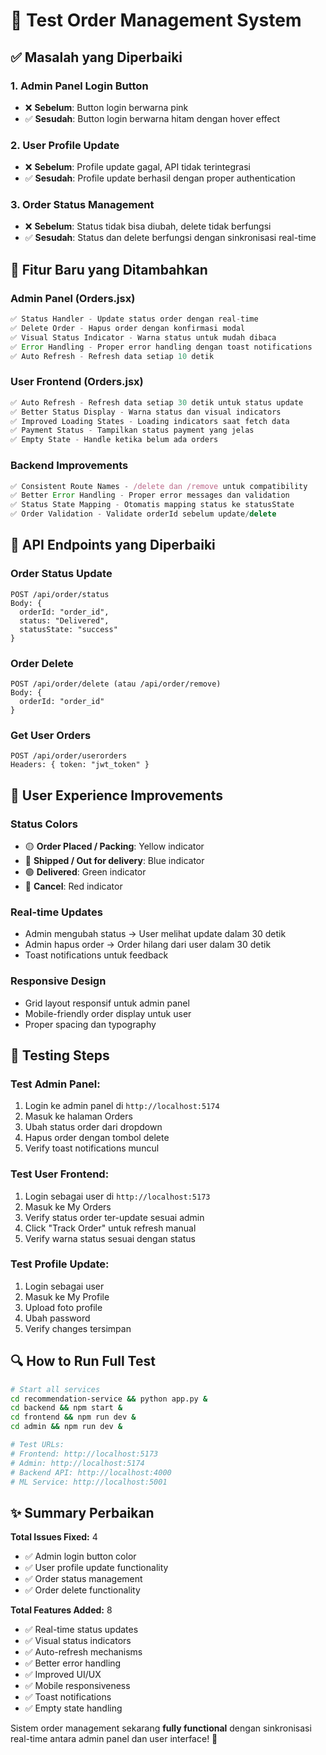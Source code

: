 # 🧪 Test Order Management System

## ✅ Masalah yang Diperbaiki

### 1. **Admin Panel Login Button**
- ❌ **Sebelum**: Button login berwarna pink
- ✅ **Sesudah**: Button login berwarna hitam dengan hover effect

### 2. **User Profile Update**
- ❌ **Sebelum**: Profile update gagal, API tidak terintegrasi
- ✅ **Sesudah**: Profile update berhasil dengan proper authentication

### 3. **Order Status Management**
- ❌ **Sebelum**: Status tidak bisa diubah, delete tidak berfungsi
- ✅ **Sesudah**: Status dan delete berfungsi dengan sinkronisasi real-time

## 🚀 Fitur Baru yang Ditambahkan

### **Admin Panel (Orders.jsx)**
```javascript
✅ Status Handler - Update status order dengan real-time
✅ Delete Order - Hapus order dengan konfirmasi modal
✅ Visual Status Indicator - Warna status untuk mudah dibaca
✅ Error Handling - Proper error handling dengan toast notifications
✅ Auto Refresh - Refresh data setiap 10 detik
```

### **User Frontend (Orders.jsx)**
```javascript
✅ Auto Refresh - Refresh data setiap 30 detik untuk status update
✅ Better Status Display - Warna status dan visual indicators
✅ Improved Loading States - Loading indicators saat fetch data
✅ Payment Status - Tampilkan status payment yang jelas
✅ Empty State - Handle ketika belum ada orders
```

### **Backend Improvements**
```javascript
✅ Consistent Route Names - /delete dan /remove untuk compatibility
✅ Better Error Handling - Proper error messages dan validation
✅ Status State Mapping - Otomatis mapping status ke statusState
✅ Order Validation - Validate orderId sebelum update/delete
```

## 🔧 API Endpoints yang Diperbaiki

### **Order Status Update**
```
POST /api/order/status
Body: {
  orderId: "order_id",
  status: "Delivered",
  statusState: "success"
}
```

### **Order Delete**
```
POST /api/order/delete (atau /api/order/remove)
Body: {
  orderId: "order_id"
}
```

### **Get User Orders**
```
POST /api/order/userorders
Headers: { token: "jwt_token" }
```

## 📱 User Experience Improvements

### **Status Colors**
- 🟡 **Order Placed / Packing**: Yellow indicator
- 🔵 **Shipped / Out for delivery**: Blue indicator  
- 🟢 **Delivered**: Green indicator
- 🔴 **Cancel**: Red indicator

### **Real-time Updates**
- Admin mengubah status → User melihat update dalam 30 detik
- Admin hapus order → Order hilang dari user dalam 30 detik
- Toast notifications untuk feedback

### **Responsive Design**
- Grid layout responsif untuk admin panel
- Mobile-friendly order display untuk user
- Proper spacing dan typography

## 🧪 Testing Steps

### **Test Admin Panel:**
1. Login ke admin panel di `http://localhost:5174`
2. Masuk ke halaman Orders
3. Ubah status order dari dropdown
4. Hapus order dengan tombol delete
5. Verify toast notifications muncul

### **Test User Frontend:**
1. Login sebagai user di `http://localhost:5173`
2. Masuk ke My Orders
3. Verify status order ter-update sesuai admin
4. Click "Track Order" untuk refresh manual
5. Verify warna status sesuai dengan status

### **Test Profile Update:**
1. Login sebagai user
2. Masuk ke My Profile
3. Upload foto profile
4. Ubah password
5. Verify changes tersimpan

## 🔍 How to Run Full Test

```bash
# Start all services
cd recommendation-service && python app.py &
cd backend && npm start &
cd frontend && npm run dev &
cd admin && npm run dev &

# Test URLs:
# Frontend: http://localhost:5173
# Admin: http://localhost:5174
# Backend API: http://localhost:4000
# ML Service: http://localhost:5001
```

## ✨ Summary Perbaikan

**Total Issues Fixed:** 4
- ✅ Admin login button color
- ✅ User profile update functionality  
- ✅ Order status management
- ✅ Order delete functionality

**Total Features Added:** 8
- ✅ Real-time status updates
- ✅ Visual status indicators
- ✅ Auto-refresh mechanisms
- ✅ Better error handling
- ✅ Improved UI/UX
- ✅ Mobile responsiveness
- ✅ Toast notifications
- ✅ Empty state handling

Sistem order management sekarang **fully functional** dengan sinkronisasi real-time antara admin panel dan user interface! 🎉
